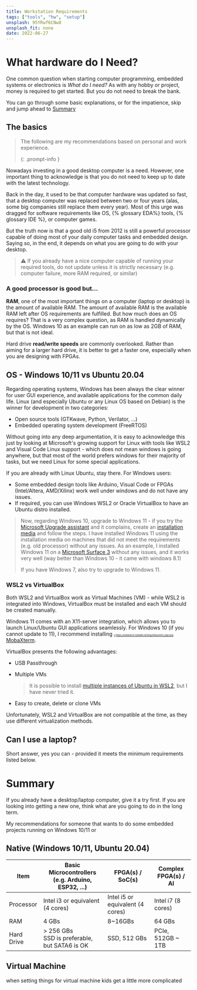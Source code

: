 ```yaml
---
title: Workstation Requirements
tags: ["tools", "hw", "setup"]
unsplash: 95YRwf6CNw8
unsplash_fit: none
date: 2022-06-27
---
```


# What hardware do I Need?

One common question when starting computer programming, embedded systems or electronics is *What do I need?* As with any hobby or project, money is required to get started. But you do not need to break the bank.

You can go through some basic explanations, or for the impatience, skip and jump ahead to [Summary](#summary)

## The basics

> The following are my recommendations based on personal and work experience.
>
> {: .prompt-info }

Nowadays investing in a good desktop computer is a need. However, one important thing to acknowledge is that you do not need to keep up to date with the latest technology.

Back in the day, it used to be that computer hardware was updated so fast, that a desktop computer was replaced between two or four years (alas, some big companies still replace them every year). Most of this urge was dragged for software requirements like OS, {% glossary EDA%} tools, {% glossary IDE %}, or computer games.

But the truth now is that a good old i5 from 2012 is still a powerful processor capable of doing most of your daily computer tasks and embedded design. Saying so, in the end, it depends on what you are going to do with your desktop.

> ⚠️ If you already have a nice computer capable of running your required tools, do not update unless it is strictly necessary (e.g. computer failure, more RAM required, or similar)

### A good processor is good but...

**RAM**, one of the most important things on a computer (laptop or desktop) is the amount of available RAM. The amount of available RAM is the available RAM left after OS requirements are fulfilled. But how much does an OS requires? That is a very complex question, as RAM is handled dynamically by the OS. Windows 10 as an example can run on as low as 2GB of RAM, but that is not ideal.

Hard drive **read/write speeds** are commonly overlooked. Rather than aiming for a larger hard drive, it is better to get a faster one, especially when you are designing with FPGAs.

## OS - Windows 10/11 vs Ubuntu 20.04

Regarding operating systems, Windows has been always the clear winner for user GUI experience, and available applications for the common daily life. Linux (and especially Ubuntu or any Linux OS based on Debian) is the winner for development in two categories:

- Open source tools (GTKwave, Python, Verilator, ...)
- Embedded operating system development (FreeRTOS)

Without going into any deep argumentation, it is easy to acknowledge this just by looking at Microsoft's growing support for Linux with tools like WSL2 and Visual Code Linux support - which does not mean windows is going anywhere, but that most of the world prefers windows for their majority of tasks, but we need Linux for some special applications.

If you are already with Linux Ubuntu, stay there. For Windows users:

- Some embedded design tools like Arduino, Visual Code or FPGAs (Intel/Altera, AMD/Xilinx) work well under windows and do not have any issues.
- If required, you can use Windows WSL2 or Oracle VirtualBox to have an Ubuntu distro installed.

> Now, regarding Windows 10, upgrade to Windows 11 - if you try the [Microsoft Upgrade assistant](https://www.microsoft.com/en-ca/windows/windows-11) and it complains, create an [installation media](https://www.microsoft.com/en-ca/software-download/windows11) and follow the steps. I have installed Windows 11 using the installation media on machines that did not meet the requirements (e.g. old processor) without any issues. As an example, I installed Windows 11 on a [Microsoft Surface 3](https://support.microsoft.com/en-us/topic/80e52440-0c3a-60e4-b77c-88a5f373ea4d) without any issues, and it works very well (way better than Windows 10 - it came with windows 8.1)
>
> If you have Windows 7, also try to upgrade to Windows 11.

### WSL2 vs VirtualBox

Both WSL2 and VirtualBox work as Virtual Machines (VM) - while WSL2 is integrated into Windows, VirtualBox must be installed and each VM should be created manually.

Windows 11 comes with an X11-server integration, which allows you to launch Linux/Ubuntu GUI applications seamlessly. For Windows 10 (if you cannot update to 11), I recommend installing [<img src="https://mobaxterm.mobatek.net/img/moba/xterm_logo.png" alt="https://mobaxterm.mobatek.net/img/moba/xterm_logo.png" style="zoom:40%;" />MobaXterm](https://mobaxterm.mobatek.net/).

VirtualBox presents the following advantages:

- USB Passthrough

- Multiple VMs

  > It is possible to install [multiple instances of Ubuntu in WSL2](https://cloudbytes.dev/snippets/how-to-install-multiple-instances-of-ubuntu-in-wsl2), but I have never tried it.

- Easy to create, delete or clone VMs

Unfortunately, WSL2 and VirtualBox are not compatible at the time, as they use different virtualization methods.

## Can I use a laptop?

Short answer, yes you can - provided it meets the minimum requirements listed below.

# Summary

If you already have a desktop/laptop computer, give it a try first. If you are looking into getting a new one, think what are you going to do in the long term.

My recommendations for someone that wants to do some embedded projects running on Windows 10/11 or

## Native (Windows 10/11, Ubuntu 20.04)

| Item       | Basic Microcontrollers<br />(e.g. Arduino, ESP32, ...) | FPGA(s) / SoC(s)                 | Complex FPGA(s) / AI |
| ---------- | ------------------------------------------------------ | -------------------------------- | -------------------- |
| Processor  | Intel i3 or equivalent (4 cores)                       | Intel i5 or equivalent (4 cores) | Intel i7 (8 cores)   |
| RAM        | 4 GBs                                                  | 8~16GBs                          | 64 GBs               |
| Hard Drive | > 256 GBs<br />SSD is preferable, but SATA6 is OK      | SSD, 512 GBs                     | PCIe, 512GB ~ 1TB    |

## Virtual Machine

when setting things for virtual machine kids get a little more complicated
